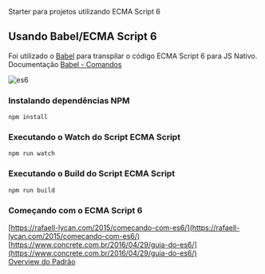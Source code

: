 Starter para projetos utilizando ECMA Script 6

## Usando Babel/ECMA Script 6
Foi utilizado o [Babel](http://babeljs.io/) para transpilar o código ECMA Script 6 para JS Nativo.
Documentação [Babel - Comandos](https://babeljs.io/docs/usage/cli/)

![es6](https://cdn-images-1.medium.com/max/640/1*PRWUR9YdS1jWOP7Al3qPEA.jpeg)

### Instalando dependências NPM
```npm install```

### Executando o Watch do Script ECMA Script
```npm run watch```

### Executando o Build do Script ECMA Script
```npm run build```

### Começando com o ECMA Script 6
[https://rafaell-lycan.com/2015/comecando-com-es6/](https://rafaell-lycan.com/2015/comecando-com-es6/)<br/>
[https://www.concrete.com.br/2016/04/29/guia-do-es6/](https://www.concrete.com.br/2016/04/29/guia-do-es6/)<br/>
[Overview do Padrão](http://es6-features.org/#Constants)